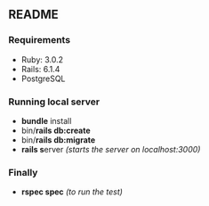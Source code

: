 ## README

### Requirements
- Ruby: 3.0.2
- Rails: 6.1.4
- PostgreSQL

### Running local server
- **bundle** install
- bin/**rails db:create**
- bin/**rails db:migrate**
- **rails s**erver *(starts the server on localhost:3000)*

### Finally
- **rspec spec** *(to run the test)*
